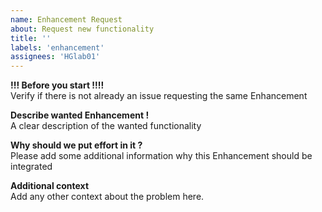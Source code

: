 ```yaml
---
name: Enhancement Request
about: Request new functionality
title: ''
labels: 'enhancement'
assignees: 'HGlab01'
---
```


**!!! Before you start !!!!**  
Verify if there is not already an issue requesting the same Enhancement

**Describe wanted Enhancement !**  
A clear description of the wanted functionality

**Why should we put effort in it ?**  
Please add some additional information why this Enhancement should be integrated

**Additional context**  
Add any other context about the problem here.
